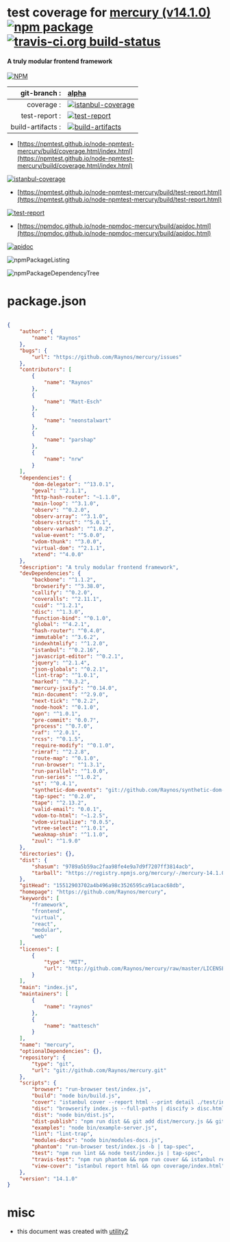 # test coverage for  [mercury (v14.1.0)](https://github.com/Raynos/mercury)  [![npm package](https://img.shields.io/npm/v/npmtest-mercury.svg?style=flat-square)](https://www.npmjs.org/package/npmtest-mercury) [![travis-ci.org build-status](https://api.travis-ci.org/npmtest/node-npmtest-mercury.svg)](https://travis-ci.org/npmtest/node-npmtest-mercury)
#### A truly modular frontend framework

[![NPM](https://nodei.co/npm/mercury.png?downloads=true&downloadRank=true&stars=true)](https://www.npmjs.com/package/mercury)

| git-branch : | [alpha](https://github.com/npmtest/node-npmtest-mercury/tree/alpha)|
|--:|:--|
| coverage : | [![istanbul-coverage](https://npmtest.github.io/node-npmtest-mercury/build/coverage.badge.svg)](https://npmtest.github.io/node-npmtest-mercury/build/coverage.html/index.html)|
| test-report : | [![test-report](https://npmtest.github.io/node-npmtest-mercury/build/test-report.badge.svg)](https://npmtest.github.io/node-npmtest-mercury/build/test-report.html)|
| build-artifacts : | [![build-artifacts](https://npmtest.github.io/node-npmtest-mercury/glyphicons_144_folder_open.png)](https://github.com/npmtest/node-npmtest-mercury/tree/gh-pages/build)|

- [https://npmtest.github.io/node-npmtest-mercury/build/coverage.html/index.html](https://npmtest.github.io/node-npmtest-mercury/build/coverage.html/index.html)

[![istanbul-coverage](https://npmtest.github.io/node-npmtest-mercury/build/screenCapture.buildCi.browser.%252Ftmp%252Fbuild%252Fcoverage.lib.html.png)](https://npmtest.github.io/node-npmtest-mercury/build/coverage.html/index.html)

- [https://npmtest.github.io/node-npmtest-mercury/build/test-report.html](https://npmtest.github.io/node-npmtest-mercury/build/test-report.html)

[![test-report](https://npmtest.github.io/node-npmtest-mercury/build/screenCapture.buildCi.browser.%252Ftmp%252Fbuild%252Ftest-report.html.png)](https://npmtest.github.io/node-npmtest-mercury/build/test-report.html)

- [https://npmdoc.github.io/node-npmdoc-mercury/build/apidoc.html](https://npmdoc.github.io/node-npmdoc-mercury/build/apidoc.html)

[![apidoc](https://npmdoc.github.io/node-npmdoc-mercury/build/screenCapture.buildCi.browser.%252Ftmp%252Fbuild%252Fapidoc.html.png)](https://npmdoc.github.io/node-npmdoc-mercury/build/apidoc.html)

![npmPackageListing](https://npmtest.github.io/node-npmtest-mercury/build/screenCapture.npmPackageListing.svg)

![npmPackageDependencyTree](https://npmtest.github.io/node-npmtest-mercury/build/screenCapture.npmPackageDependencyTree.svg)



# package.json

```json

{
    "author": {
        "name": "Raynos"
    },
    "bugs": {
        "url": "https://github.com/Raynos/mercury/issues"
    },
    "contributors": [
        {
            "name": "Raynos"
        },
        {
            "name": "Matt-Esch"
        },
        {
            "name": "neonstalwart"
        },
        {
            "name": "parshap"
        },
        {
            "name": "nrw"
        }
    ],
    "dependencies": {
        "dom-delegator": "^13.0.1",
        "geval": "^2.1.1",
        "http-hash-router": "~1.1.0",
        "main-loop": "^3.1.0",
        "observ": "^0.2.0",
        "observ-array": "^3.1.0",
        "observ-struct": "^5.0.1",
        "observ-varhash": "^1.0.2",
        "value-event": "^5.0.0",
        "vdom-thunk": "^3.0.0",
        "virtual-dom": "^2.1.1",
        "xtend": "^4.0.0"
    },
    "description": "A truly modular frontend framework",
    "devDependencies": {
        "backbone": "^1.1.2",
        "browserify": "^3.38.0",
        "callify": "^0.2.0",
        "coveralls": "^2.11.1",
        "cuid": "^1.2.1",
        "disc": "^1.3.0",
        "function-bind": "^0.1.0",
        "global": "^4.2.1",
        "hash-router": "^0.4.0",
        "immutable": "^3.6.2",
        "indexhtmlify": "^1.2.0",
        "istanbul": "^0.2.16",
        "javascript-editor": "^0.2.1",
        "jquery": "^2.1.4",
        "json-globals": "^0.2.1",
        "lint-trap": "^1.0.1",
        "marked": "^0.3.2",
        "mercury-jsxify": "^0.14.0",
        "min-document": "^2.9.0",
        "next-tick": "^0.2.2",
        "node-hook": "^0.1.0",
        "opn": "^1.0.1",
        "pre-commit": "0.0.7",
        "process": "^0.7.0",
        "raf": "^2.0.1",
        "rcss": "^0.1.5",
        "require-modify": "^0.1.0",
        "rimraf": "^2.2.8",
        "route-map": "^0.1.0",
        "run-browser": "^1.3.1",
        "run-parallel": "^1.0.0",
        "run-series": "^1.0.2",
        "st": "^0.4.1",
        "synthetic-dom-events": "git://github.com/Raynos/synthetic-dom-events.git",
        "tap-spec": "^0.2.0",
        "tape": "^2.13.2",
        "valid-email": "0.0.1",
        "vdom-to-html": "~1.2.5",
        "vdom-virtualize": "0.0.5",
        "vtree-select": "^1.0.1",
        "weakmap-shim": "^1.1.0",
        "zuul": "^1.9.0"
    },
    "directories": {},
    "dist": {
        "shasum": "9789a5b59ac2faa98fe4e9a7d9f7207ff3814acb",
        "tarball": "https://registry.npmjs.org/mercury/-/mercury-14.1.0.tgz"
    },
    "gitHead": "15512903702a4b496a98c3526595ca91acac68db",
    "homepage": "https://github.com/Raynos/mercury",
    "keywords": [
        "framework",
        "frontend",
        "virtual",
        "react",
        "modular",
        "web"
    ],
    "licenses": [
        {
            "type": "MIT",
            "url": "http://github.com/Raynos/mercury/raw/master/LICENSE"
        }
    ],
    "main": "index.js",
    "maintainers": [
        {
            "name": "raynos"
        },
        {
            "name": "mattesch"
        }
    ],
    "name": "mercury",
    "optionalDependencies": {},
    "repository": {
        "type": "git",
        "url": "git://github.com/Raynos/mercury.git"
    },
    "scripts": {
        "browser": "run-browser test/index.js",
        "build": "node bin/build.js",
        "cover": "istanbul cover --report html --print detail ./test/index.js",
        "disc": "browserify index.js --full-paths | discify > disc.html && opn disc.html",
        "dist": "node bin/dist.js",
        "dist-publish": "npm run dist && git add dist/mercury.js && git commit -m 'dist' && npm publish",
        "examples": "node bin/example-server.js",
        "lint": "lint-trap",
        "modules-docs": "node bin/modules-docs.js",
        "phantom": "run-browser test/index.js -b | tap-spec",
        "test": "npm run lint && node test/index.js | tap-spec",
        "travis-test": "npm run phantom && npm run cover && istanbul report lcov && ((cat coverage/lcov.info | coveralls) || exit 0) && zuul -- test/index.js",
        "view-cover": "istanbul report html && opn coverage/index.html"
    },
    "version": "14.1.0"
}
```



# misc
- this document was created with [utility2](https://github.com/kaizhu256/node-utility2)
